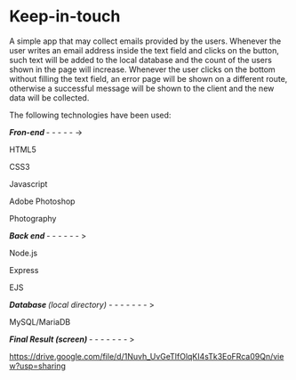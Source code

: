 # Keep-in-touch

A simple app that may collect emails provided by the users.
Whenever the user writes an email address inside the text field and clicks on the button, such text will be added to the local database and the count of the users shown in the page will increase. 
Whenever the user clicks on the bottom without filling the text field, an error page will be shown on a different route, otherwise a successful message will be shown to the client and the new data will be collected.

The following technologies have been used:


<b> <i>Fron-end</i> </b> - - - - - ->
 
 
HTML5

CSS3

Javascript

Adobe Photoshop

Photography




<b> <i>  Back end </i> </b>- - - - - - >
  
Node.js

Express

EJS



 <i> <b> Database </b>(local directory) </i> - - - - - - - >
 
 MySQL/MariaDB
 



 <i> <b> Final Result (screen) </b> </i> - - - - - - - >
 
 <a href> https://drive.google.com/file/d/1Nuvh_UvGeTlfOlqKI4sTk3EoFRca09Qn/view?usp=sharing </a>
